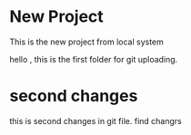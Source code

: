 # New Project

This is the new project from local system


hello , this is the first folder for git uploading.

# second changes
this is second changes in git file.
find changrs
